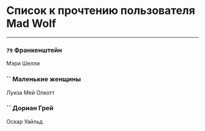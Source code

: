 # Список к прочтению пользователя Mad Wolf
---

### `79` Франкенштейн
Мэри Шелли

### `` Маленькие женщины
Луиза Мей Олкотт

### `` Дориан Грей
Оскар Уайльд

